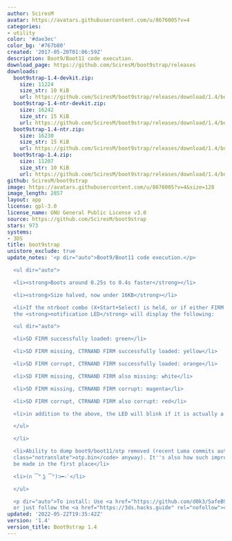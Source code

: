 ```yaml
---
author: SciresM
avatar: https://avatars.githubusercontent.com/u/8676005?v=4
categories:
- utility
color: '#dae3ec'
color_bg: '#767b80'
created: '2017-05-20T01:06:59Z'
description: Boot9/Boot11 code execution.
download_page: https://github.com/SciresM/boot9strap/releases
downloads:
  boot9strap-1.4-devkit.zip:
    size: 11224
    size_str: 10 KiB
    url: https://github.com/SciresM/boot9strap/releases/download/1.4/boot9strap-1.4-devkit.zip
  boot9strap-1.4-ntr-devkit.zip:
    size: 16242
    size_str: 15 KiB
    url: https://github.com/SciresM/boot9strap/releases/download/1.4/boot9strap-1.4-ntr-devkit.zip
  boot9strap-1.4-ntr.zip:
    size: 16230
    size_str: 15 KiB
    url: https://github.com/SciresM/boot9strap/releases/download/1.4/boot9strap-1.4-ntr.zip
  boot9strap-1.4.zip:
    size: 11207
    size_str: 10 KiB
    url: https://github.com/SciresM/boot9strap/releases/download/1.4/boot9strap-1.4.zip
github: SciresM/boot9strap
image: https://avatars.githubusercontent.com/u/8676005?v=4&size=128
image_length: 2857
layout: app
license: gpl-3.0
license_name: GNU General Public License v3.0
source: https://github.com/SciresM/boot9strap
stars: 973
systems:
- 3DS
title: boot9strap
unistore_exclude: true
update_notes: '<p dir="auto">Boot9/Boot11 code execution.</p>

  <ul dir="auto">

  <li><strong>Boots around 0.25s to 0.4s faster</strong></li>

  <li><strong>Size halved, now under 16KB</strong></li>

  <li>If the ntrboot combo (X+Start+Select) is held, or if either FIRM file is corrupt,
  the <strong>notification LED</strong> will display the following:

  <ul dir="auto">

  <li>SD FIRM successfully loaded: green</li>

  <li>SD FIRM missing, CTRNAND FIRM successfully loaded: yellow</li>

  <li>SD FIRM corrupt, CTRNAND FIRM successfully loaded: orange</li>

  <li>SD FIRM missing, CTRNAND FIRM also missing: white</li>

  <li>SD FIRM missing, CTRNAND FIRM corrupt: magenta</li>

  <li>SD FIRM corrupt, CTRNAND FIRM also corrupt: red</li>

  <li>in addition to the above, the LED will blink if it is actually a ntrboot boot</li>

  </ul>

  </li>

  <li>Ability to dump boot9/boot11/otp removed (recent Luma commits auto-backup <code
  class="notranslate">otp.bin</code> anyway). It''s also how such improvments could
  be made in the first place</li>

  <li>(∩ ͡° ͜ʖ ͡°)⊃━☆ﾟ</li>

  </ul>

  <p dir="auto">To install: Use <a href="https://github.com/d0k3/SafeB9SInstaller/releases">SafeB9SInstaller</a>,
  or just follow the <a href="https://3ds.hacks.guide" rel="nofollow">community guide</a>.</p>'
updated: '2022-05-22T19:35:42Z'
version: '1.4'
version_title: Boot9strap 1.4
---
```

